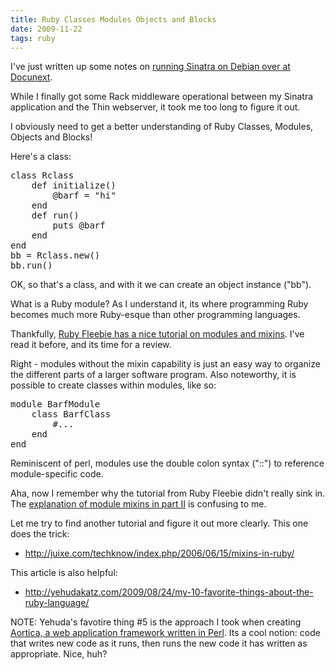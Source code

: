 ```yaml
---
title: Ruby Classes Modules Objects and Blocks
date: 2009-11-22
tags: ruby
---
```

I've just written up some notes on [running Sinatra on Debian over at Docunext](http://www.docunext.com/2009/11/using-sinatra-on-debian-part-i/).

While I finally got some Rack middleware operational between my Sinatra application and the Thin webserver, it took me too long to figure it out.

I obviously need to get a better understanding of Ruby Classes, Modules, Objects and Blocks!

Here's a class:

<pre class="sh_ruby">
class Rclass
    def initialize()
        @barf = "hi"
    end
    def run()
        puts @barf
    end
end
bb = Rclass.new()
bb.run()
</pre>

OK, so that's a class, and with it we can create an object instance ("bb").

What is a Ruby module? As I understand it, its where programming Ruby becomes much more Ruby-esque than other programming languages.

Thankfully, [Ruby Fleebie has a nice tutorial on modules and mixins](http://www.rubyfleebie.com/an-introduction-to-modules-part-1/). I've read it before, and its time for a review.

Right - modules without the mixin capability is just an easy way to organize the different parts of a larger software program. Also noteworthy, it is possible to create classes within modules, like so:

<pre class="sh_ruby">
module BarfModule
    class BarfClass
        #...
    end
end
</pre>

Reminiscent of perl, modules use the double colon syntax ("::") to reference module-specific code.

Aha, now I remember why the tutorial from Ruby Fleebie didn't really sink in. The [explanation of module mixins in part II](http://www.rubyfleebie.com/an-introduction-to-modules-part-2/) is confusing to me.

Let me try to find another tutorial and figure it out more clearly. This one does the trick:

* <http://juixe.com/techknow/index.php/2006/06/15/mixins-in-ruby/>

This article is also helpful:

* <http://yehudakatz.com/2009/08/24/my-10-favorite-things-about-the-ruby-language/>

NOTE: Yehuda's favotire thing #5 is the approach I took when creating <a href="http://www.aortica.com/blog/">Aortica, a web application framework written in Perl</a>. Its a cool notion: code that writes new code as it runs, then runs the new code it has written as appropriate. Nice, huh?

